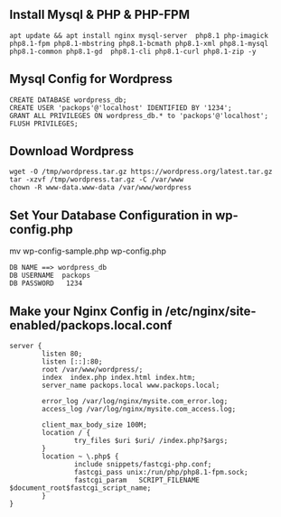 
## Install Mysql & PHP & PHP-FPM
```
apt update && apt install nginx mysql-server  php8.1 php-imagick php8.1-fpm php8.1-mbstring php8.1-bcmath php8.1-xml php8.1-mysql  php8.1-common php8.1-gd  php8.1-cli php8.1-curl php8.1-zip -y

```

##  Mysql Config for Wordpress 
```
CREATE DATABASE wordpress_db;
CREATE USER 'packops'@'localhost' IDENTIFIED BY '1234';
GRANT ALL PRIVILEGES ON wordpress_db.* to 'packops'@'localhost';
FLUSH PRIVILEGES;
```
## Download Wordpress
```
wget -O /tmp/wordpress.tar.gz https://wordpress.org/latest.tar.gz
tar -xzvf /tmp/wordpress.tar.gz -C /var/www
chown -R www-data.www-data /var/www/wordpress
```

## Set Your Database Configuration in wp-config.php
mv wp-config-sample.php wp-config.php

```
DB NAME ==> wordpress_db
DB USERNAME  packops
DB PASSWORD   1234
```

## Make your Nginx Config in  /etc/nginx/site-enabled/packops.local.conf

```
server {
        listen 80;
        listen [::]:80;
        root /var/www/wordpress/;
        index  index.php index.html index.htm;
        server_name packops.local www.packops.local;

        error_log /var/log/nginx/mysite.com_error.log;
        access_log /var/log/nginx/mysite.com_access.log;

        client_max_body_size 100M;
        location / {
                try_files $uri $uri/ /index.php?$args;
        }
        location ~ \.php$ {
                include snippets/fastcgi-php.conf;
                fastcgi_pass unix:/run/php/php8.1-fpm.sock;
                fastcgi_param   SCRIPT_FILENAME $document_root$fastcgi_script_name;
        }
}


```
